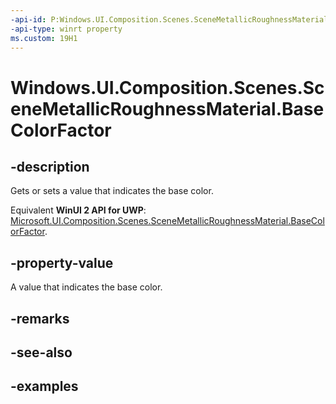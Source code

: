 ```yaml
---
-api-id: P:Windows.UI.Composition.Scenes.SceneMetallicRoughnessMaterial.BaseColorFactor
-api-type: winrt property
ms.custom: 19H1
---
```


<!-- Property syntax.
public Vector4 BaseColorFactor { get;  set; }
-->

# Windows.UI.Composition.Scenes.SceneMetallicRoughnessMaterial.BaseColorFactor

## -description

Gets or sets a value that indicates the base color.

Equivalent **WinUI 2 API for UWP**: [Microsoft.UI.Composition.Scenes.SceneMetallicRoughnessMaterial.BaseColorFactor](/windows/winui/api/microsoft.ui.composition.scenes.scenemetallicroughnessmaterial.basecolorfactor).

## -property-value

A value that indicates the base color.

## -remarks

## -see-also

## -examples

